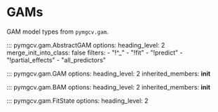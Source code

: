 # GAMs
GAM model types from ``pymgcv.gam``.

::: pymgcv.gam.AbstractGAM
    options:
        heading_level: 2
        merge_init_into_class: false
        filters:
          - "!^_"
          - "!fit"
          - "!predict"
          - "!partial_effects"
          - "all_predictors"

::: pymgcv.gam.GAM
    options:
        heading_level: 2
        inherited_members: __init__

::: pymgcv.gam.BAM
    options:
        heading_level: 2
        inherited_members: __init__


::: pymgcv.gam.FitState
    options:
        heading_level: 2
